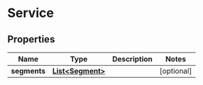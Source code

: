 
# Service

## Properties
Name | Type | Description | Notes
------------ | ------------- | ------------- | -------------
**segments** | [**List&lt;Segment&gt;**](Segment.md) |  |  [optional]



